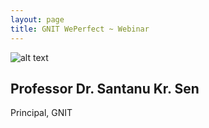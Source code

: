 ```yaml
---
layout: page
title: GNIT WePerfect ~ Webinar
---
```



![alt text](https://i.imgur.com/tIulkrO.png)

## Professor Dr. Santanu Kr. Sen
Principal, GNIT 
